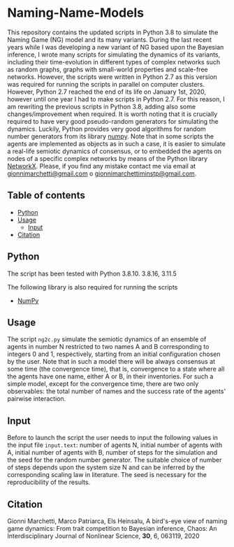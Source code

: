 # Naming-Name-Models

This repository contains the updated scripts in Python 3.8 to simulate the Naming Game (NG) model and its many variants. During the last recent years while I was developing a new variant of NG based upon the Bayesian inference, I wrote many scripts for simulating the dynamics of its variants, including their time-evolution in different types of complex networks such as random graphs, graphs with small-world properties  and scale-free networks. However, the scripts were written in Python 2.7 as this version was required for running the scripts in parallel on computer clusters. However,  Python 2.7  reached the end of its life on January 1st, 2020, however until one year I had to make scripts in Python 2.7. For this reason, I am rewriting the previous scripts in Python 3.8, adding also some changes/improvement when required. It is worth noting that it is crucially required to have very good pseudo-random generators for simulating the dynamics. Luckily, Python provides very good algorithms for random number generators from its library  [numpy](https://numpy.org/). Note that in some scripts the agents are implemented as objects as in such a case, it is easier to simulate a real-life semiotic dynamics of consensus, or to embedded the agents on nodes of a specific complex networks by means of the Python library  [NetworkX](https://networkx.org/). Please, if you find any mistake contact me via email at gionnimarchetti@gmail.com o gionnimarchettiminstp@gmail.com. 

## Table of contents
- [Python](#Python)
- [Usage](#usage)
  - [Input](#input)
- [Citation](#citation)

## Python 
The script has been tested  with Python 3.8.10. 3.8.16, 3.11.5

The following library is also required for running the scripts
 - [NumPy](https://numpy.org/)

## Usage
The script `ng2c.py` simulate the semiotic dynamics of an ensemble of agents in number N restricted to two names A and B corresponding to
integers 0 and 1, respectively, starting from an initial configuration chosen by the user. Note that in such a model there will be always 
consensus at some time (the convergence time), that is, convergence to a state where all the agents have one name, either A or B, in their inventories. For such a simple model, except for the convergence time, there are two only observables: the total number of names and the success rate of the agents' pairwise interaction.

## Input
Before to launch the script the user needs to input the following values in the input file `input.text`: number of agents N, initial number of agents with A, initial number of agents with B, number of steps for the simulation and the seed for the random number generator. The suitable choice of number of steps depends upon the system size N and can be inferred by the corresponding scaling law in literature. The seed is necessary for the reproducibility of the results. 

## Citation 
Gionni Marchetti, Marco Patriarca, Els Heinsalu, A bird's-eye view of naming game dynamics: From trait competition to Bayesian inference, Chaos: An Interdisciplinary Journal of Nonlinear Science, **30**, 6, 063119, 2020
    





